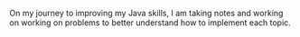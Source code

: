 On my journey to improving my Java skills, I am taking notes and working on working on problems to better understand how to implement each topic.
